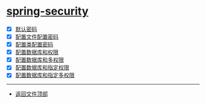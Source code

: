 
# [spring-security](../README.md)

- [x] [默认密码](security/src/main/java/com/cpucode/security/SecurityApplication.java)
- [x] [配置文件配置密码](webproper/src/main/java/com/cpucode/webproper/WebproperApplication.java)
- [x] [配置类配置密码](webconfig/src/main/java/com/cpucode/webconfig/WebconfigApplication.java)
- [x] [配置数据库和权限](webauth/src/main/java/com/cpucode/webauth/WebauthApplication.java)
- [x] [配置数据库和多权限](webanyauth/src/main/java/com/cpucode/webanyauth/WebanyauthApplication.java)
- [x] [配置数据库和指定权限](webrole/src/main/java/com/cpucode/webrole/WebroleApplication.java)
- [x] [配置数据库和指定多权限](webanyrole/src/main/java/com/cpucode/webanyrole/WebanyroleApplication.java)

-----------------

- [返回文件顶部](../README.md)
